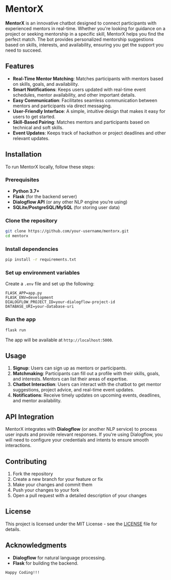 
# MentorX

**MentorX** is an innovative chatbot designed to connect participants with experienced mentors in real-time. Whether you're looking for guidance on a project or seeking mentorship in a specific skill, MentorX helps you find the perfect match. The bot provides personalized mentorship suggestions based on skills, interests, and availability, ensuring you get the support you need to succeed.

## Features

- **Real-Time Mentor Matching**: Matches participants with mentors based on skills, goals, and availability.
- **Smart Notifications**: Keeps users updated with real-time event schedules, mentor availability, and other important details.
- **Easy Communication**: Facilitates seamless communication between mentors and participants via direct messaging.
- **User-Friendly Interface**: A simple, intuitive design that makes it easy for users to get started.
- **Skill-Based Pairing**: Matches mentors and participants based on technical and soft skills.
- **Event Updates**: Keeps track of hackathon or project deadlines and other relevant updates.

## Installation

To run MentorX locally, follow these steps:

### Prerequisites
- **Python 3.7+**
- **Flask** (for the backend server)
- **Dialogflow API** (or any other NLP engine you’re using)
- **SQLite/PostgreSQL/MySQL** (for storing user data)

### Clone the repository
```bash
git clone https://github.com/your-username/mentorx.git
cd mentorx
```

### Install dependencies
```bash
pip install -r requirements.txt
```

### Set up environment variables
Create a `.env` file and set up the following:
```
FLASK_APP=app.py
FLASK_ENV=development
DIALOGFLOW_PROJECT_ID=your-dialogflow-project-id
DATABASE_URI=your-database-uri
```

### Run the app
```bash
flask run
```

The app will be available at `http://localhost:5000`.

## Usage

1. **Signup**: Users can sign up as mentors or participants.
2. **Matchmaking**: Participants can fill out a profile with their skills, goals, and interests. Mentors can list their areas of expertise.
3. **Chatbot Interaction**: Users can interact with the chatbot to get mentor suggestions, project advice, and real-time event updates.
4. **Notifications**: Receive timely updates on upcoming events, deadlines, and mentor availability.

## API Integration

MentorX integrates with **Dialogflow** (or another NLP service) to process user inputs and provide relevant responses. If you're using Dialogflow, you will need to configure your credentials and intents to ensure smooth interactions.

## Contributing

1. Fork the repository
2. Create a new branch for your feature or fix
3. Make your changes and commit them
4. Push your changes to your fork
5. Open a pull request with a detailed description of your changes

## License

This project is licensed under the MIT License - see the [LICENSE](LICENSE) file for details.

## Acknowledgments

- **Dialogflow** for natural language processing.
- **Flask** for building the backend.
```
Happy Coding!!!

